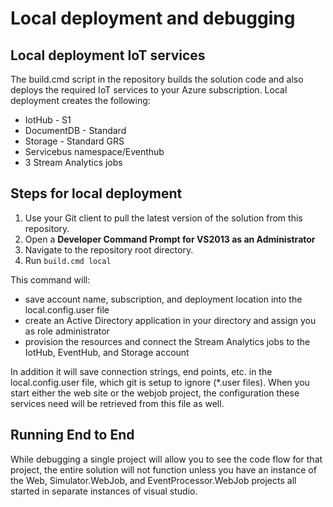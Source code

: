 # Local deployment and debugging

## Local deployment IoT services

The build.cmd script in the repository builds the solution code and also deploys the required IoT services to your Azure subscription. Local deployment creates the following:
* IotHub - S1
* DocumentDB - Standard
* Storage - Standard GRS
* Servicebus namespace/Eventhub
* 3 Stream Analytics jobs

## Steps for local deployment
1. Use your Git client to pull the latest version of the solution from this repository. 
2. Open a **Developer Command Prompt for VS2013 as an Administrator**
3. Navigate to the repository root directory. 
4. Run `build.cmd local`

This command will:
* save account name, subscription, and deployment location into the local.config.user file
* create an Active Directory application in your directory and assign you as role administrator
* provision the resources and connect the Stream Analytics jobs to the IotHub, EventHub, and Storage account

In addition it will save connection strings, end points, etc. in the local.config.user file, which git is setup to ignore (*.user files).  When you start either the web site or the webjob project, the configuration these services need will be retrieved from this file as well.

## Running End to End
While debugging a single project will allow you to see the code flow for that project, the entire solution will not function unless you have an instance of the Web, Simulator.WebJob, and EventProcessor.WebJob projects all started in separate instances of visual studio.